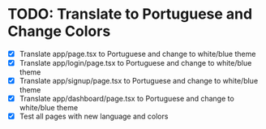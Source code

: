 # TODO: Translate to Portuguese and Change Colors

- [x] Translate app/page.tsx to Portuguese and change to white/blue theme
- [x] Translate app/login/page.tsx to Portuguese and change to white/blue theme
- [x] Translate app/signup/page.tsx to Portuguese and change to white/blue theme
- [x] Translate app/dashboard/page.tsx to Portuguese and change to white/blue theme
- [x] Test all pages with new language and colors

